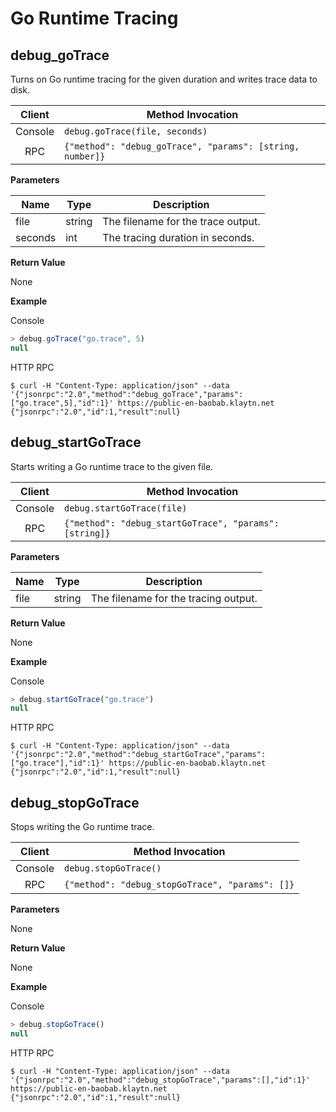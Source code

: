 # Go Runtime Tracing <a id="go-runtime-tracing"></a>

## debug_goTrace <a id="debug_gotrace"></a>

Turns on Go runtime tracing for the given duration and writes trace data to disk.

| Client  | Method Invocation                                         |
|:-------:| --------------------------------------------------------- |
| Console | `debug.goTrace(file, seconds)`                            |
|   RPC   | `{"method": "debug_goTrace", "params": [string, number]}` |

**Parameters**

| Name    | Type   | Description                        |
| ------- | ------ | ---------------------------------- |
| file    | string | The filename for the trace output. |
| seconds | int    | The tracing duration in seconds.   |

**Return Value**

None

**Example**

Console
```javascript
> debug.goTrace("go.trace", 5)
null
```
HTTP RPC

```shell
$ curl -H "Content-Type: application/json" --data '{"jsonrpc":"2.0","method":"debug_goTrace","params":["go.trace",5],"id":1}' https://public-en-baobab.klaytn.net
{"jsonrpc":"2.0","id":1,"result":null}
```


## debug_startGoTrace <a id="debug_startgotrace"></a>

Starts writing a Go runtime trace to the given file.

| Client  | Method Invocation                                      |
|:-------:| ------------------------------------------------------ |
| Console | `debug.startGoTrace(file)`                             |
|   RPC   | `{"method": "debug_startGoTrace", "params": [string]}` |

**Parameters**

| Name | Type   | Description                          |
| ---- | ------ | ------------------------------------ |
| file | string | The filename for the tracing output. |

**Return Value**

None

**Example**

Console
```javascript
> debug.startGoTrace("go.trace")
null
```
HTTP RPC
```shell
$ curl -H "Content-Type: application/json" --data '{"jsonrpc":"2.0","method":"debug_startGoTrace","params":["go.trace"],"id":1}' https://public-en-baobab.klaytn.net
{"jsonrpc":"2.0","id":1,"result":null}
```


## debug_stopGoTrace <a id="debug_stopgotrace"></a>

Stops writing the Go runtime trace.

| Client  | Method Invocation                               |
|:-------:| ----------------------------------------------- |
| Console | `debug.stopGoTrace()`                           |
|   RPC   | `{"method": "debug_stopGoTrace", "params": []}` |

**Parameters**

None

**Return Value**

None

**Example**

Console
```javascript
> debug.stopGoTrace()
null
```
HTTP RPC
```shell
$ curl -H "Content-Type: application/json" --data '{"jsonrpc":"2.0","method":"debug_stopGoTrace","params":[],"id":1}' https://public-en-baobab.klaytn.net
{"jsonrpc":"2.0","id":1,"result":null}
```

